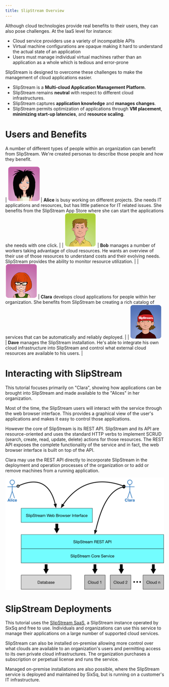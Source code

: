 ```yaml
---
title: SlipStream Overview
---
```


Although cloud technologies provide real benefits to their users, they
can also pose challenges.  At the IaaS level for instance:

 - Cloud service providers use a variety of incompatible APIs
 - Virtual machine configurations are opaque making it hard to
   understand the actual state of an application
 - Users must manage individual virtual machines rather than an
   application as a whole which is tedious and error-prone

SlipStream is designed to overcome these challenges to make the
management of cloud applications easier.

- SlipStream is a **Multi-cloud Application Management Platform**.
- SlipStream remains **neutral** with respect to different cloud
  infrastructures.
- SlipStream captures **application knowledge** and **manages
  changes**.
- SlipStream permits optimization of applications through **VM
  placement**, **minimizing start-up latencies**, and **resource
  scaling**.

# Users and Benefits

A number of different types of people within an organization can
benefit from SlipStream.  We're created personas to describe those
people and how they benefit.

| ![alice]  | **Alice** is busy working on different projects.  She needs IT applications and resources, but has little patience for IT related issues.  She benefits from the SlipStream App Store where she can start the applications she needs with one click. |
| ![bob]    | **Bob** manages a number of workers taking advantage of cloud resources.  He wants an overview of their use of those resources to understand costs and their evolving needs.  SlipStream provides the ability to monitor resource utilization. |
| ![clara]  | **Clara** develops cloud applications for people within her organization.  She benefits from SlipStream be creating a rich catalog of services that can be automatically and reliably deployed. |
| ![dave]   | **Dave** manages the SlipStream installation.  He's able to integrate his own cloud infrastructure into SlipStream and control what external cloud resources are available to his users.  |

# Interacting with SlipStream

This tutorial focuses primarily on "Clara", showing how applications
can be brought into SlipStream and made available to the "Alices" in
her organization.

Most of the time, the SlipStream users will interact with the service
through the web browser interface.  This provides a graphical view of
the user's applications and makes it easy to control those
applications. 

However the core of SlipStream is its REST API.  SlipStream and its
API are resource-oriented and uses the standard HTTP verbs to
implement SCRUD (search, create, read, update, delete) actions for
those resources.  The REST API exposes the complete functionality of
the service and in fact, the web browser interface is built on top of
the API.

Clara may use the REST API directly to incorporate SlipStream in the
deployment and operation processes of the organization or to add or
remove machines from a running application. 

![ss-blocks]

# SlipStream Deployments

This tutorial uses the [SlipStream SaaS][saas], a SlipStream instance
operated by SixSq and free to use.  Individuals and organizations can
use this service to manage their applications on a large number of
supported cloud services.

SlipStream can also be installed on-premise allowing more control over
what clouds are available to an organization's users and permitting
access to its own private cloud infrastructures.  The organization
purchases a subscription or perpetual license and runs the service. 

Managed on-premise installations are also possible, where the
SlipStream service is deployed and maintained by SixSq, but is running
on a customer's IT infrastructure.


[alice]: media/alice.png
[bob]: media/bob.png
[clara]: media/clara.png
[dave]: media/dave.png

[ss-blocks]: media/slipstream-deployment-blocks.png

[saas]: https://slipstream.sixsq.com